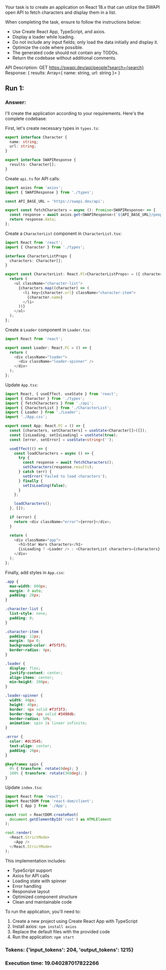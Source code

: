 Your task is to create an application on React 18.x that can utilize the SWAPI open API to fetch characters and display them in a list.

When completing the task, ensure to follow the instructions below:
- Use Create React App, TypeScript, and axios.
- Display a loader while loading.
- Do not include any input fields; only load the data initially and display it.
- Optimize the code where possible.
- The generated code should not contain any TODOs.
- Return the codebase without additional comments.

API Description:
GET https://swapi.dev/api/people?search={search}
Response:
{ results: Array<{ name: string, url: string }> }

## Run 1:
### Answer:
I'll create the application according to your requirements. Here's the complete codebase:

First, let's create necessary types in `types.ts`:

```typescript
export interface Character {
  name: string;
  url: string;
}

export interface SWAPIResponse {
  results: Character[];
}
```

Create `api.ts` for API calls:

```typescript
import axios from 'axios';
import { SWAPIResponse } from './types';

const API_BASE_URL = 'https://swapi.dev/api';

export const fetchCharacters = async (): Promise<SWAPIResponse> => {
  const response = await axios.get<SWAPIResponse>(`${API_BASE_URL}/people`);
  return response.data;
};
```

Create a `CharacterList` component in `CharacterList.tsx`:

```typescript
import React from 'react';
import { Character } from './types';

interface CharacterListProps {
  characters: Character[];
}

export const CharacterList: React.FC<CharacterListProps> = ({ characters }) => {
  return (
    <ul className="character-list">
      {characters.map((character) => (
        <li key={character.url} className="character-item">
          {character.name}
        </li>
      ))}
    </ul>
  );
};
```

Create a `Loader` component in `Loader.tsx`:

```typescript
import React from 'react';

export const Loader: React.FC = () => {
  return (
    <div className="loader">
      <div className="loader-spinner" />
    </div>
  );
};
```

Update `App.tsx`:

```typescript
import React, { useEffect, useState } from 'react';
import { Character } from './types';
import { fetchCharacters } from './api';
import { CharacterList } from './CharacterList';
import { Loader } from './Loader';
import './App.css';

export const App: React.FC = () => {
  const [characters, setCharacters] = useState<Character[]>([]);
  const [isLoading, setIsLoading] = useState(true);
  const [error, setError] = useState<string>('');

  useEffect(() => {
    const loadCharacters = async () => {
      try {
        const response = await fetchCharacters();
        setCharacters(response.results);
      } catch (err) {
        setError('Failed to load characters');
      } finally {
        setIsLoading(false);
      }
    };

    loadCharacters();
  }, []);

  if (error) {
    return <div className="error">{error}</div>;
  }

  return (
    <div className="app">
      <h1>Star Wars Characters</h1>
      {isLoading ? <Loader /> : <CharacterList characters={characters} />}
    </div>
  );
};
```

Finally, add styles in `App.css`:

```css
.app {
  max-width: 800px;
  margin: 0 auto;
  padding: 20px;
}

.character-list {
  list-style: none;
  padding: 0;
}

.character-item {
  padding: 12px;
  margin: 8px 0;
  background-color: #f5f5f5;
  border-radius: 4px;
}

.loader {
  display: flex;
  justify-content: center;
  align-items: center;
  min-height: 200px;
}

.loader-spinner {
  width: 40px;
  height: 40px;
  border: 4px solid #f3f3f3;
  border-top: 4px solid #3498db;
  border-radius: 50%;
  animation: spin 1s linear infinite;
}

.error {
  color: #dc3545;
  text-align: center;
  padding: 20px;
}

@keyframes spin {
  0% { transform: rotate(0deg); }
  100% { transform: rotate(360deg); }
}
```

Update `index.tsx`:

```typescript
import React from 'react';
import ReactDOM from 'react-dom/client';
import { App } from './App';

const root = ReactDOM.createRoot(
  document.getElementById('root') as HTMLElement
);

root.render(
  <React.StrictMode>
    <App />
  </React.StrictMode>
);
```

This implementation includes:
- TypeScript support
- Axios for API calls
- Loading state with spinner
- Error handling
- Responsive layout
- Optimized component structure
- Clean and maintainable code

To run the application, you'll need to:
1. Create a new project using Create React App with TypeScript
2. Install axios: `npm install axios`
3. Replace the default files with the provided code
4. Run the application: `npm start`

### Tokens: {'input_tokens': 204, 'output_tokens': 1215}
### Execution time: 19.040287017822266
